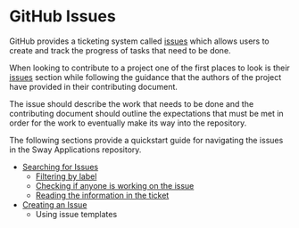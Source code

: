 # GitHub Issues

GitHub provides a ticketing system called [issues](https://docs.github.com/en/issues) which allows users to create and track the progress of tasks that need to be done. 

When looking to contribute to a project one of the first places to look is their [issues](https://github.com/FuelLabs/sway-applications/issues) section while following the guidance that the authors of the project have provided in their contributing document.

The issue should describe the work that needs to be done and the contributing document should outline the expectations that must be met in order for the work to eventually make its way into the repository.

The following sections provide a quickstart guide for navigating the issues in the Sway Applications repository.

- [Searching for Issues](./search.md)
  - [Filtering by label](./search.md#filter-by-label)
  - [Checking if anyone is working on the issue](./search.md#checking-if-anyone-is-working-on-the-issue)
  - [Reading the information in the ticket](./search.md#reading-the-information-in-the-ticket)
- [Creating an Issue](./create-issue.md)
  - Using issue templates
